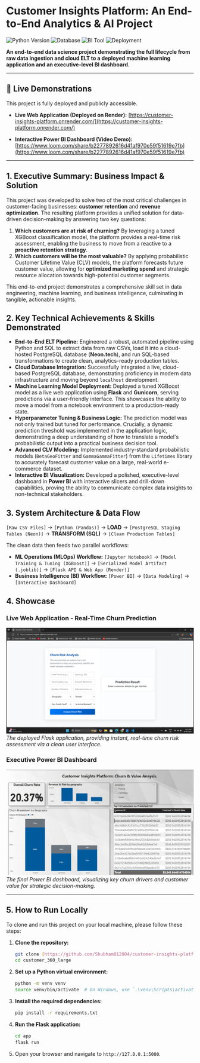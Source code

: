 # Customer Insights Platform: An End-to-End Analytics & AI Project

![Python Version](https://img.shields.io/badge/Python-3.11-blue?style=for-the-badge&logo=python)
![Database](https://img.shields.io/badge/PostgreSQL-Cloud%20Hosted-blue?style=for-the-badge&logo=postgresql)
![BI Tool](https://img.shields.io/badge/Power%20BI-Interactive-yellow?style=for-the-badge&logo=powerbi)
![Deployment](https://img.shields.io/badge/Deployed%20on-Render-green?style=for-the-badge&logo=render)

**An end-to-end data science project demonstrating the full lifecycle from raw data ingestion and cloud ELT to a deployed machine learning application and an executive-level BI dashboard.**

---

## 🚀 Live Demonstrations

This project is fully deployed and publicly accessible.

* **Live Web Application (Deployed on Render):**
    [https://customer-insights-platform.onrender.com/](https://customer-insights-platform.onrender.com/)

* **Interactive Power BI Dashboard (Video Demo):**
    [https://www.loom.com/share/b2277892616d41af970e59f51619e7fb](https://www.loom.com/share/b2277892616d41af970e59f51619e7fb)

---

## 1. Executive Summary: Business Impact & Solution

This project was developed to solve two of the most critical challenges in customer-facing businesses: **customer retention** and **revenue optimization**. The resulting platform provides a unified solution for data-driven decision-making by answering two key questions:

1.  **Which customers are at risk of churning?** By leveraging a tuned XGBoost classification model, the platform provides a real-time risk assessment, enabling the business to move from a reactive to a **proactive retention strategy**.
2.  **Which customers will be the most valuable?** By applying probabilistic Customer Lifetime Value (CLV) models, the platform forecasts future customer value, allowing for **optimized marketing spend** and strategic resource allocation towards high-potential customer segments.

This end-to-end project demonstrates a comprehensive skill set in data engineering, machine learning, and business intelligence, culminating in tangible, actionable insights.

## 2. Key Technical Achievements & Skills Demonstrated

* **End-to-End ELT Pipeline:** Engineered a robust, automated pipeline using Python and SQL to extract data from raw CSVs, load it into a cloud-hosted PostgreSQL database (**Neon.tech**), and run SQL-based transformations to create clean, analytics-ready production tables.
* **Cloud Database Integration:** Successfully integrated a live, cloud-based PostgreSQL database, demonstrating proficiency in modern data infrastructure and moving beyond `localhost` development.
* **Machine Learning Model Deployment:** Deployed a tuned XGBoost model as a live web application using **Flask** and **Gunicorn**, serving predictions via a user-friendly interface. This showcases the ability to move a model from a notebook environment to a production-ready state.
* **Hyperparameter Tuning & Business Logic:** The prediction model was not only trained but tuned for performance. Crucially, a dynamic prediction threshold was implemented in the application logic, demonstrating a deep understanding of how to translate a model's probabilistic output into a practical business decision tool.
* **Advanced CLV Modeling:** Implemented industry-standard probabilistic models (`BetaGeoFitter` and `GammaGammaFitter`) from the `Lifetimes` library to accurately forecast customer value on a large, real-world e-commerce dataset.
* **Interactive BI Visualization:** Developed a polished, executive-level dashboard in **Power BI** with interactive slicers and drill-down capabilities, proving the ability to communicate complex data insights to non-technical stakeholders.

## 3. System Architecture & Data Flow

`[Raw CSV Files]` -> `[Python (Pandas)]` -> **LOAD** -> `[PostgreSQL Staging Tables (Neon)]` -> **TRANSFORM (SQL)** -> `[Clean Production Tables]`

The clean data then feeds two parallel workflows:

* **ML Operations (MLOps) Workflow:** `[Jupyter Notebook]` -> `[Model Training & Tuning (XGBoost)]` -> `[Serialized Model Artifact (.joblib)]` -> `[Flask API & Web App (Render)]`
* **Business Intelligence (BI) Workflow:** `[Power BI]` -> `[Data Modeling]` -> `[Interactive Dashboard]`

## 4. Showcase

### Live Web Application - Real-Time Churn Prediction

![Web Application Screenshot](showcase/web%20app.png)
*The deployed Flask application, providing instant, real-time churn risk assessment via a clean user interface.*

### Executive Power BI Dashboard

![Power BI Dashboard Screenshot](showcase/dashboard-screenshot.png)
*The final Power BI dashboard, visualizing key churn drivers and customer value for strategic decision-making.*

---

## 5. How to Run Locally

To clone and run this project on your local machine, please follow these steps:

1.  **Clone the repository:**
    ```bash
    git clone [https://github.com/Shubham812004/customer-insights-platform.git](https://github.com/Shubham812004/customer-insights-platform.git)
    cd customer_360_large
    ```
2.  **Set up a Python virtual environment:**
    ```bash
    python -m venv venv
    source venv/bin/activate  # On Windows, use `.\venv\Scripts\activate`
    ```
3.  **Install the required dependencies:**
    ```bash
    pip install -r requirements.txt
    ```
4.  **Run the Flask application:**
    ```bash
    cd app
    flask run
    ```
5.  Open your browser and navigate to `http://127.0.0.1:5000`.
